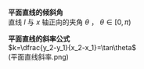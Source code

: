 **平面直线的倾斜角**  
直线 $l$ 与 $x$ 轴正向的夹角 $\theta$ ， $\theta\in[0,\pi)$  
  
**平面直线的斜率公式**  
$k=\dfrac{y_2-y_1}{x_2-x_1}=\tan\theta$  
(平面直线斜率.png)  

